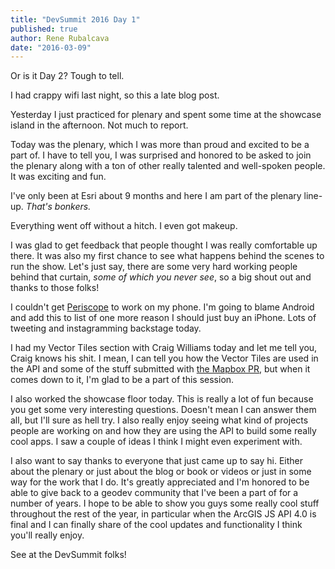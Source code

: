 ```yaml
---
title: "DevSummit 2016 Day 1"
published: true
author: Rene Rubalcava
date: "2016-03-09"
---
```


Or is it Day 2? Tough to tell.

I had crappy wifi last night, so this a late blog post.

Yesterday I just practiced for plenary and spent some time at the showcase island in the afternoon. Not much to report.

Today was the plenary, which I was more than proud and excited to be a part of. I have to tell you, I was surprised and honored to be asked to join the plenary along with a ton of other really talented and well-spoken people. It was exciting and fun.

I've only been at Esri about 9 months and here I am part of the plenary line-up. _That's bonkers._

Everything went off without a hitch. I even got makeup.

I was glad to get feedback that people thought I was really comfortable up there. It was also my first chance to see what happens behind the scenes to run the show. Let's just say, there are some very hard working people behind that curtain, _some of which you never see_, so a big shout out and thanks to those folks!

I couldn't get [Periscope](https://www.periscope.tv/) to work on my phone. I'm going to blame Android and add this to list of one more reason I should just buy an iPhone. Lots of tweeting and instagramming backstage today.

I had my Vector Tiles section with Craig Williams today and let me tell you, Craig knows his shit. I mean, I can tell you how the Vector Tiles are used in the API and some of the stuff submitted with [the Mapbox PR](https://gist.github.com/odoe/ce6a150658526901ef27), but when it comes down to it, I'm glad to be a part of this session.

I also worked the showcase floor today. This is really a lot of fun because you get some very interesting questions. Doesn't mean I can answer them all, but I'll sure as hell try. I also really enjoy seeing what kind of projects people are working on and how they are using the API to build some really cool apps. I saw a couple of ideas I think I might even experiment with.

I also want to say thanks to everyone that just came up to say hi. Either about the plenary or just about the blog or book or videos or just in some way for the work that I do. It's greatly appreciated and I'm honored to be able to give back to a geodev community that I've been a part of for a number of years. I hope to be able to show you guys some really cool stuff throughout the rest of the year, in particular when the ArcGIS JS API 4.0 is final and I can finally share of the cool updates and functionality I think you'll really enjoy.

See at the DevSummit folks!
